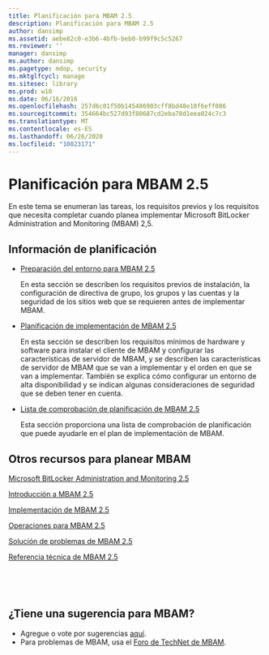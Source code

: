 ```yaml
---
title: Planificación para MBAM 2.5
description: Planificación para MBAM 2.5
author: dansimp
ms.assetid: aebe82c0-e3b6-4bfb-beb0-b99f9c5c5267
ms.reviewer: ''
manager: dansimp
ms.author: dansimp
ms.pagetype: mdop, security
ms.mktglfcycl: manage
ms.sitesec: library
ms.prod: w10
ms.date: 06/16/2016
ms.openlocfilehash: 257d6c01f50b145486903cff8bd48e10f6eff086
ms.sourcegitcommit: 354664bc527d93f80687cd2eba70d1eea024c7c3
ms.translationtype: MT
ms.contentlocale: es-ES
ms.lasthandoff: 06/26/2020
ms.locfileid: "10823171"
---
```

# Planificación para MBAM 2.5


En este tema se enumeran las tareas, los requisitos previos y los requisitos que necesita completar cuando planea implementar Microsoft BitLocker Administration and Monitoring (MBAM) 2,5.

## Información de planificación


-   [Preparación del entorno para MBAM 2.5](preparing-your-environment-for-mbam-25.md)

    En esta sección se describen los requisitos previos de instalación, la configuración de directiva de grupo, los grupos y las cuentas y la seguridad de los sitios web que se requieren antes de implementar MBAM.

-   [Planificación de implementación de MBAM 2.5](planning-to-deploy-mbam-25.md)

    En esta sección se describen los requisitos mínimos de hardware y software para instalar el cliente de MBAM y configurar las características de servidor de MBAM, y se describen las características de servidor de MBAM que se van a implementar y el orden en que se van a implementar. También se explica cómo configurar un entorno de alta disponibilidad y se indican algunas consideraciones de seguridad que se deben tener en cuenta.

-   [Lista de comprobación de planificación de MBAM 2.5](mbam-25-planning-checklist.md)

    Esta sección proporciona una lista de comprobación de planificación que puede ayudarle en el plan de implementación de MBAM.

## <a href="" id="other-resources-for-planning-for-mbam-"></a>Otros recursos para planear MBAM


[Microsoft BitLocker Administration and Monitoring 2.5](index.md)

[Introducción a MBAM 2.5](getting-started-with-mbam-25.md)

[Implementación de MBAM 2.5](deploying-mbam-25.md)

[Operaciones para MBAM 2.5](operations-for-mbam-25.md)

[Solución de problemas de MBAM 2.5](troubleshooting-mbam-25.md)

[Referencia técnica de MBAM 2.5](technical-reference-for-mbam-25.md)



 

 
## ¿Tiene una sugerencia para MBAM?
- Agregue o vote por sugerencias [aquí](http://mbam.uservoice.com/forums/268571-microsoft-bitlocker-administration-and-monitoring). 
- Para problemas de MBAM, usa el [Foro de TechNet de MBAM](https://social.technet.microsoft.com/Forums/home?forum=mdopmbam).




